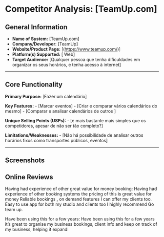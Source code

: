# Competitor Analysis: [TeamUp.com] 
## General Information 
- **Name of System:** [TeamUp.com] 
- **Company/Developer:** [TeamUp] 
- **Website/Product Page:** [(https://www.teamup.com/)] 
- **Platform(s) Supported:** [ Web] 
- **Target Audience:** [Qualquer pessoa que tenha dificuldades em organizar os seus horários, e tenha acesso à internet] 

--- 
## Core Functionality 

**Primary Purpose:** [Fazer um calendário] 

**Key Features:** - [Marcar eventos] - [Criar e comparar vários calendários do mesmo] - [Comparar e analisar calendários de outros ] 

**Unique Selling Points (USPs):** - [è mais bastante mais simples que os competidores, apesar de não ser tão completo?] 

**Limitations/Weaknesses:** - [Não há possibilidade de analisar outros horários fixos como transportes públicos, eventos] 

---

## Screenshots


## Online Reviews

Having had experience of other great value for money booking: 
    Having had experience of other booking systems the pricing of this is great value for money
    Reliable bookings , on demand features I can offer my clients too. Easy to use app for both my studio and clients too
    I highly recommend Go team up.

Have been using this for a few years:
    Have been using this for a few years it’s great to organise my business bookings, client info and keep on track of my business, helping it expand